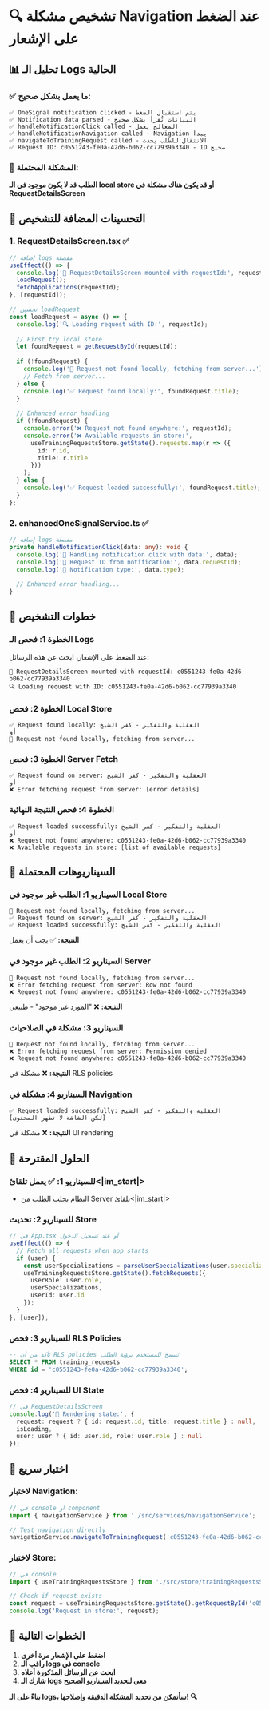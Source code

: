 # 🔍 تشخيص مشكلة Navigation عند الضغط على الإشعار

## 📊 تحليل الـ Logs الحالية

### ✅ ما يعمل بشكل صحيح:
```
✅ OneSignal notification clicked - يتم استقبال الضغط
✅ Notification data parsed - البيانات تُقرأ بشكل صحيح
✅ handleNotificationClick called - المعالج يعمل
✅ handleNotificationNavigation called - Navigation يبدأ
✅ navigateToTrainingRequest called - الانتقال للطلب يحدث
✅ Request ID: c0551243-fe0a-42d6-b062-cc77939a3340 - ID صحيح
```

### 🤔 المشكلة المحتملة:
**الطلب قد لا يكون موجود في الـ local store أو قد يكون هناك مشكلة في RequestDetailsScreen**

## 🔧 التحسينات المضافة للتشخيص

### 1. **RequestDetailsScreen.tsx** ✅
```typescript
// إضافة logs مفصلة
useEffect(() => {
  console.log('🔄 RequestDetailsScreen mounted with requestId:', requestId);
  loadRequest();
  fetchApplications(requestId);
}, [requestId]);

// تحسين loadRequest
const loadRequest = async () => {
  console.log('🔍 Loading request with ID:', requestId);
  
  // First try local store
  let foundRequest = getRequestById(requestId);
  
  if (!foundRequest) {
    console.log('📡 Request not found locally, fetching from server...');
    // Fetch from server...
  } else {
    console.log('✅ Request found locally:', foundRequest.title);
  }
  
  // Enhanced error handling
  if (!foundRequest) {
    console.error('❌ Request not found anywhere:', requestId);
    console.error('❌ Available requests in store:', 
      useTrainingRequestsStore.getState().requests.map(r => ({ 
        id: r.id, 
        title: r.title 
      }))
    );
  } else {
    console.log('✅ Request loaded successfully:', foundRequest.title);
  }
};
```

### 2. **enhancedOneSignalService.ts** ✅
```typescript
// إضافة logs مفصلة
private handleNotificationClick(data: any): void {
  console.log('🎯 Handling notification click with data:', data);
  console.log('🎯 Request ID from notification:', data.requestId);
  console.log('🎯 Notification type:', data.type);
  
  // Enhanced error handling...
}
```

## 🧪 خطوات التشخيص

### **الخطوة 1: فحص الـ Logs**
عند الضغط على الإشعار، ابحث عن هذه الرسائل:

```
🔄 RequestDetailsScreen mounted with requestId: c0551243-fe0a-42d6-b062-cc77939a3340
🔍 Loading request with ID: c0551243-fe0a-42d6-b062-cc77939a3340
```

### **الخطوة 2: فحص Local Store**
```
✅ Request found locally: العقلية والتفكير - كفر الشيخ
أو
📡 Request not found locally, fetching from server...
```

### **الخطوة 3: فحص Server Fetch**
```
✅ Request found on server: العقلية والتفكير - كفر الشيخ
أو
❌ Error fetching request from server: [error details]
```

### **الخطوة 4: فحص النتيجة النهائية**
```
✅ Request loaded successfully: العقلية والتفكير - كفر الشيخ
أو
❌ Request not found anywhere: c0551243-fe0a-42d6-b062-cc77939a3340
❌ Available requests in store: [list of available requests]
```

## 🎯 السيناريوهات المحتملة

### **السيناريو 1: الطلب غير موجود في Local Store**
```
📡 Request not found locally, fetching from server...
✅ Request found on server: العقلية والتفكير - كفر الشيخ
✅ Request loaded successfully: العقلية والتفكير - كفر الشيخ
```
**النتيجة:** ✅ يجب أن يعمل

### **السيناريو 2: الطلب غير موجود في Server**
```
📡 Request not found locally, fetching from server...
❌ Error fetching request from server: Row not found
❌ Request not found anywhere: c0551243-fe0a-42d6-b062-cc77939a3340
```
**النتيجة:** ❌ "المورد غير موجود" - طبيعي

### **السيناريو 3: مشكلة في الصلاحيات**
```
📡 Request not found locally, fetching from server...
❌ Error fetching request from server: Permission denied
❌ Request not found anywhere: c0551243-fe0a-42d6-b062-cc77939a3340
```
**النتيجة:** ❌ مشكلة في RLS policies

### **السيناريو 4: مشكلة في Navigation**
```
✅ Request loaded successfully: العقلية والتفكير - كفر الشيخ
[لكن الشاشة لا تظهر المحتوى]
```
**النتيجة:** ❌ مشكلة في UI rendering

## 🔧 الحلول المقترحة

### **للسيناريو 1:** ✅ يعمل تلقائ<|im_start|>
- النظام يجلب الطلب من Server تلقائ<|im_start|>

### **للسيناريو 2:** تحديث Store
```typescript
// في App.tsx أو عند تسجيل الدخول
useEffect(() => {
  // Fetch all requests when app starts
  if (user) {
    const userSpecializations = parseUserSpecializations(user.specialization);
    useTrainingRequestsStore.getState().fetchRequests({
      userRole: user.role,
      userSpecializations,
      userId: user.id
    });
  }
}, [user]);
```

### **للسيناريو 3:** فحص RLS Policies
```sql
-- تأكد من أن RLS policies تسمح للمستخدم برؤية الطلب
SELECT * FROM training_requests 
WHERE id = 'c0551243-fe0a-42d6-b062-cc77939a3340';
```

### **للسيناريو 4:** فحص UI State
```typescript
// في RequestDetailsScreen
console.log('🎨 Rendering state:', {
  request: request ? { id: request.id, title: request.title } : null,
  isLoading,
  user: user ? { id: user.id, role: user.role } : null
});
```

## 📱 اختبار سريع

### **لاختبار Navigation:**
```typescript
// في console أو component
import { navigationService } from './src/services/navigationService';

// Test navigation directly
navigationService.navigateToTrainingRequest('c0551243-fe0a-42d6-b062-cc77939a3340');
```

### **لاختبار Store:**
```typescript
// في console
import { useTrainingRequestsStore } from './src/store/trainingRequestsStore';

// Check if request exists
const request = useTrainingRequestsStore.getState().getRequestById('c0551243-fe0a-42d6-b062-cc77939a3340');
console.log('Request in store:', request);
```

## 🎯 الخطوات التالية

1. **اضغط على الإشعار مرة أخرى**
2. **راقب الـ logs في console**
3. **ابحث عن الرسائل المذكورة أعلاه**
4. **شارك الـ logs معي لتحديد السيناريو الصحيح**

**بناءً على الـ logs، سأتمكن من تحديد المشكلة الدقيقة وإصلاحها! 🔍**

